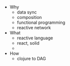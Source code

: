- Why
	- data sync
	- composition
	- functional programming
	- reactive network
- What
	- reactive language
	- react, solid
	-
- How
	- clojure to DAG